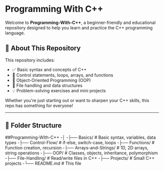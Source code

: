 # Programming With C++

Welcome to **Programming-With-C++**, a beginner-friendly and educational repository designed to help you learn and practice the C++ programming language.

## 📌 About This Repository

This repository includes:

- ✅ Basic syntax and concepts of C++
- 🔢 Control statements, loops, arrays, and functions
- 🧠 Object-Oriented Programming (OOP)
- 📁 File handling and data structures
- 💡 Problem-solving exercises and mini projects

Whether you're just starting out or want to sharpen your C++ skills, this repo has something for everyone!

---

## 📂 Folder Structure

##Programming-With-C++
-│
-├── Basics/ # Basic syntax, variables, data types
-├── Control-Flow/ # if-else, switch-case, loops
-├── Functions/ # Function creation, recursion
-├── Arrays-and-Strings/ # 1D, 2D arrays, string operations
-├── OOP/ # Classes, objects, inheritance, polymorphism
-├── File-Handling/ # Read/write files in C++
-├── Projects/ # Small C++ projects
-└── README.md # This file
